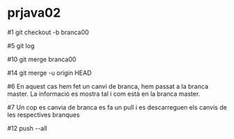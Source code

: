# prjava02
#1
git checkout -b branca00

#5
git log

#10
git merge branca00

#14
git merge -u origin HEAD

#6
En aquest cas hem fet un canvi de branca, hem passat a la branca master.
La informació es mostra tal i com està en la branca master.

#7
Un cop es canvia de branca es fa un pull i es descarreguen els canvis de les
respectives branques

#12
push --all
